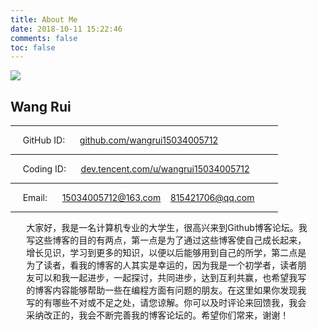 ```yaml
---
title: About Me
date: 2018-10-11 15:22:46
comments: false
toc: false
---
```

<div>
<img class="avatar" src="https://pic.qqtn.com/up/2018-9/15368261867401976.jpg">
<h2 class="author">Wang Rui</h2>
<HR width="85%">
&nbsp;&nbsp;&nbsp;&nbsp; GitHub ID: &nbsp;&nbsp;&nbsp;&nbsp; <a href='https://github.com/wangrui15034005712'>github.com/wangrui15034005712</a>
<HR width="85%">
&nbsp;&nbsp;&nbsp;&nbsp; Coding ID: &nbsp;&nbsp;&nbsp;&nbsp; <a href='https://dev.tencent.com/u/wangrui15034005712'>dev.tencent.com/u/wangrui15034005712</a>
<HR width="85%">
&nbsp;&nbsp;&nbsp;&nbsp; Email: &nbsp;&nbsp;&nbsp;&nbsp; <a href='mailto: 15034005712@163.com' target='_blank' rel=’external’>15034005712@163.com</a>&nbsp;&nbsp;&nbsp;&nbsp;<a href='mailto: 815421706@qq.com' target='_blank' rel=’external’>815421706@qq.com</a>
<HR width="85%">
<div style='margin:0 auto;width:90%;'>大家好，我是一名计算机专业的大学生，很高兴来到Github博客论坛。我写这些博客的目的有两点，第一点是为了通过这些博客使自己成长起来，增长见识，学习到更多的知识，以便以后能够用到自己的所学，第二点是为了读者，看我的博客的人其实是幸运的，因为我是一个初学者，读者朋友可以和我一起进步，一起探讨，共同进步，达到互利共赢，也希望我写的博客内容能够帮助一些在编程方面有问题的朋友。在这里如果你发现我写的有哪些不对或不足之处，请您谅解。你可以及时评论来回馈我，我会采纳改正的，我会不断完善我的博客论坛的。希望你们常来，谢谢！</div>
</div>
